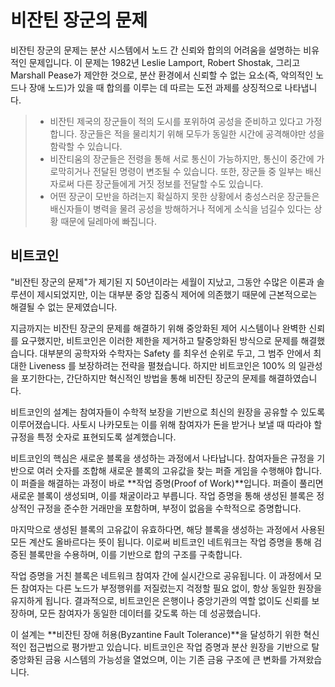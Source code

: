# 비잔틴 장군의 문제
비잔틴 장군의 문제는 분산 시스템에서 노드 간 신뢰와 합의의 어려움을 설명하는 비유적인 문제입니다. 이 문제는 1982년 Leslie Lamport, Robert Shostak, 그리고 Marshall Pease가 제안한 것으로, 분산 환경에서 신뢰할 수 없는 요소(즉, 악의적인 노드나 장애 노드)가 있을 때 합의를 이루는 데 따르는 도전 과제를 상징적으로 나타냅니다.

> - 비잔틴 제국의 장군들이 적의 도시를 포위하여 공성을 준비하고 있다고 가정합니다. 장군들은 적을 물리치기 위해 모두가 동일한 시간에 공격해야만 성을 함락할 수 있습니다.
> - 비잔티움의 장군들은 전령을 통해 서로 통신이 가능하지만, 통신이 중간에 가로막히거나 전달된 명령이 변조될 수 있습니다. 또한, 장군들 중 일부는 배신자로써 다른 장군들에게 거짓 정보를 전달할 수도 있습니다.
> - 어떤 장군이 모반을 하려는지 확실하지 못한 상황에서 충성스러운 장군들은 배신자들이 병력을 물려 공성을 방해하거나 적에게 소식을 넘길수 있다는 상황 때문에 딜레마에 빠집니다.

## 비트코인
"비잔틴 장군의 문제"가 제기된 지 50년이라는 세월이 지났고, 그동안 수많은 이론과 솔루션이 제시되었지만, 이는 대부분 중앙 집중식 제어에 의존했기 때문에 근본적으로는 해결될 수 없는 문제였습니다.

지금까지는 비잔틴 장군의 문제를 해결하기 위해 중앙화된 제어 시스템이나 완벽한 신뢰를 요구했지만, 비트코인은 이러한 제한을 제거하고 탈중앙화된 방식으로 문제를 해결했습니다. 대부분의 공학자와 수학자는 Safety 를 최우선 순위로 두고, 그 범주 안에서 최대한 Liveness 를 보장하려는 전략을 펼쳤습니다.
하지만 비트코인은 100% 의 일관성을 포기한다는, 간단하지만 혁신적인 방법을 통해 비잔틴 장군의 문제를 해결하였습니다.

비트코인의 설계는 참여자들이 수학적 보장을 기반으로 최신의 원장을 공유할 수 있도록 이루어졌습니다. 사토시 나카모토는 이를 위해 참여자가 돈을 받거나 보낼 때 따라야 할 규정을 특정 숫자로 표현되도록 설계했습니다.

비트코인의 핵심은 새로운 블록을 생성하는 과정에서 나타납니다. 참여자들은 규정을 기반으로 여러 숫자를 조합해 새로운 블록의 고유값을 찾는 퍼즐 게임을 수행해야 합니다. 이 퍼즐을 해결하는 과정이 바로 **작업 증명(Proof of Work)**입니다. 퍼즐이 풀리면 새로운 블록이 생성되며, 이를 채굴이라고 부릅니다. 작업 증명을 통해 생성된 블록은 정상적인 규정을 준수한 거래만을 포함하며, 부정이 없음을 수학적으로 증명합니다.

마지막으로 생성된 블록의 고유값이 유효하다면, 해당 블록을 생성하는 과정에서 사용된 모든 계산도 올바르다는 뜻이 됩니다. 이로써 비트코인 네트워크는 작업 증명을 통해 검증된 블록만을 수용하며, 이를 기반으로 합의 구조를 구축합니다.

작업 증명을 거친 블록은 네트워크 참여자 간에 실시간으로 공유됩니다. 이 과정에서 모든 참여자는 다른 노드가 부정행위를 저질렀는지 걱정할 필요 없이, 항상 동일한 원장을 유지하게 됩니다. 결과적으로, 비트코인은 은행이나 중앙기관의 역할 없이도 신뢰를 보장하며, 모든 참여자가 동일한 데이터를 갖도록 하는 데 성공했습니다.

이 설계는 **비잔틴 장애 허용(Byzantine Fault Tolerance)**을 달성하기 위한 혁신적인 접근법으로 평가받고 있습니다. 비트코인은 작업 증명과 분산 원장을 기반으로 탈중앙화된 금융 시스템의 가능성을 열었으며, 이는 기존 금융 구조에 큰 변화를 가져왔습니다.